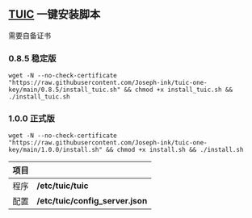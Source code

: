 ## [TUIC](https://github.com/EAimTY/tuic) 一键安装脚本

需要自备证书


### 0.8.5 稳定版
```
wget -N --no-check-certificate "https://raw.githubusercontent.com/Joseph-ink/tuic-one-key/main/0.8.5/install_tuic.sh" && chmod +x install_tuic.sh && ./install_tuic.sh
```

### 1.0.0 正式版
```
wget -N --no-check-certificate "https://raw.githubusercontent.com/Joseph-ink/tuic-one-key/main/1.0.0/install.sh" && chmod +x install.sh && ./install.sh
```


| 项目 | |
| :--- | :--- |
| 程序 | **/etc/tuic/tuic** |
| 配置 | **/etc/tuic/config_server.json** |
